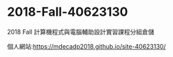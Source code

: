 # 2018-Fall-40623130
2018 Fall 計算機程式與電腦輔助設計實習課程分組倉儲

個人網站:https://mdecadp2018.github.io/site-40623130/